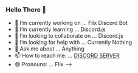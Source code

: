 ### Hello There 👋


- 🔭 I’m currently working on ... Flix Discord Bot
- 🌱 I’m currently learning ... Discord.js
- 👯 I’m looking to collaborate on ... Discord.js
- 🤔 I’m looking for help with ... Currently Nothing
- 💬 Ask me about ... Anything
- 📫 How to reach me: ... [DISCORD SERVER](https://discord.gg/szwEkeWMB7)
- 😄 Pronouns: ... Flix
-->
